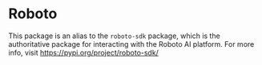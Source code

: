 # Roboto
This package is an alias to the `roboto-sdk` package, which is the authoritative
package for interacting with the Roboto AI platform. For more info, visit
https://pypi.org/project/roboto-sdk/
